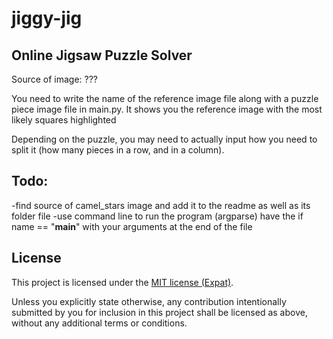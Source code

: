 # jiggy-jig

## Online Jigsaw Puzzle Solver
Source of image: ???

You need to write the name of the reference image file along with a puzzle piece image file in main.py.
It shows you the reference image with the most likely squares highlighted

Depending on the puzzle, you may need to actually input how you need to split it (how many pieces in a row, and in a column).

## Todo:
-find source of camel_stars image and add it to the readme as well as its folder file
-use command line to run the program (argparse)
    have the if name == "__main__" with your arguments at the end of the file


## License

This project is licensed under the [MIT license (Expat)](LICENSE).

Unless you explicitly state otherwise, any contribution intentionally
submitted by you for inclusion in this project shall be licensed as
above, without any additional terms or conditions.